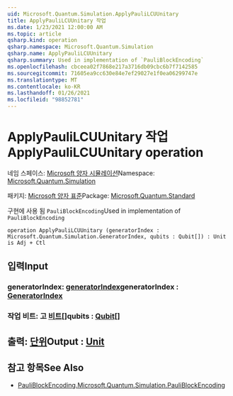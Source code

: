 ```yaml
---
uid: Microsoft.Quantum.Simulation.ApplyPauliLCUUnitary
title: ApplyPauliLCUUnitary 작업
ms.date: 1/23/2021 12:00:00 AM
ms.topic: article
qsharp.kind: operation
qsharp.namespace: Microsoft.Quantum.Simulation
qsharp.name: ApplyPauliLCUUnitary
qsharp.summary: Used in implementation of `PauliBlockEncoding`
ms.openlocfilehash: cbceea02f7868e217a3716db09cbc6b7f7142585
ms.sourcegitcommit: 71605ea9cc630e84e7ef29027e1f0ea06299747e
ms.translationtype: MT
ms.contentlocale: ko-KR
ms.lasthandoff: 01/26/2021
ms.locfileid: "98852781"
---
```

# <a name="applypaulilcuunitary-operation"></a><span data-ttu-id="20521-102">ApplyPauliLCUUnitary 작업</span><span class="sxs-lookup"><span data-stu-id="20521-102">ApplyPauliLCUUnitary operation</span></span>

<span data-ttu-id="20521-103">네임 스페이스: [Microsoft 양자 시뮬레이션](xref:Microsoft.Quantum.Simulation)</span><span class="sxs-lookup"><span data-stu-id="20521-103">Namespace: [Microsoft.Quantum.Simulation](xref:Microsoft.Quantum.Simulation)</span></span>

<span data-ttu-id="20521-104">패키지: [Microsoft 양자 표준](https://nuget.org/packages/Microsoft.Quantum.Standard)</span><span class="sxs-lookup"><span data-stu-id="20521-104">Package: [Microsoft.Quantum.Standard](https://nuget.org/packages/Microsoft.Quantum.Standard)</span></span>


<span data-ttu-id="20521-105">구현에 사용 됨 `PauliBlockEncoding`</span><span class="sxs-lookup"><span data-stu-id="20521-105">Used in implementation of `PauliBlockEncoding`</span></span>

```qsharp
operation ApplyPauliLCUUnitary (generatorIndex : Microsoft.Quantum.Simulation.GeneratorIndex, qubits : Qubit[]) : Unit is Adj + Ctl
```


## <a name="input"></a><span data-ttu-id="20521-106">입력</span><span class="sxs-lookup"><span data-stu-id="20521-106">Input</span></span>

### <a name="generatorindex--generatorindex"></a><span data-ttu-id="20521-107">generatorIndex: [generatorIndex](xref:Microsoft.Quantum.Simulation.GeneratorIndex)</span><span class="sxs-lookup"><span data-stu-id="20521-107">generatorIndex : [GeneratorIndex](xref:Microsoft.Quantum.Simulation.GeneratorIndex)</span></span>




### <a name="qubits--qubit"></a><span data-ttu-id="20521-108">작업 비트: 고 [비트](xref:microsoft.quantum.lang-ref.qubit)[]</span><span class="sxs-lookup"><span data-stu-id="20521-108">qubits : [Qubit](xref:microsoft.quantum.lang-ref.qubit)[]</span></span>





## <a name="output--unit"></a><span data-ttu-id="20521-109">출력: [단위](xref:microsoft.quantum.lang-ref.unit)</span><span class="sxs-lookup"><span data-stu-id="20521-109">Output : [Unit](xref:microsoft.quantum.lang-ref.unit)</span></span>



## <a name="see-also"></a><span data-ttu-id="20521-110">참고 항목</span><span class="sxs-lookup"><span data-stu-id="20521-110">See Also</span></span>

- [<span data-ttu-id="20521-111">PauliBlockEncoding.</span><span class="sxs-lookup"><span data-stu-id="20521-111">Microsoft.Quantum.Simulation.PauliBlockEncoding</span></span>](xref:Microsoft.Quantum.Simulation.PauliBlockEncoding)